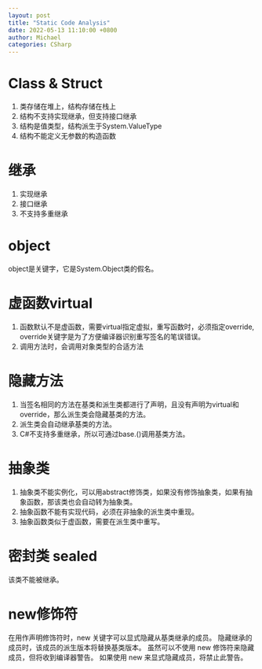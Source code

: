 ```yaml
---
layout: post
title: "Static Code Analysis"
date: 2022-05-13 11:10:00 +0800
author: Michael
categories: CSharp
---
```


# Class & Struct
1. 类存储在堆上，结构存储在栈上
1. 结构不支持实现继承，但支持接口继承
2. 结构是值类型，结构派生于System.ValueType
3. 结构不能定义无参数的构造函数

# 继承
1. 实现继承
1. 接口继承
2. 不支持多重继承

# object
object是关键字，它是System.Object类的假名。

# 虚函数virtual
1. 函数默认不是虚函数，需要virtual指定虚拟，重写函数时，必须指定override, override关键字是为了方便编译器识别重写签名的笔误错误。
2. 调用方法时，会调用对象类型的合适方法

# 隐藏方法
1. 当签名相同的方法在基类和派生类都进行了声明，且没有声明为virtual和override，那么派生类会隐藏基类的方法。
2. 派生类会自动继承基类的方法。
3. C#不支持多重继承，所以可通过base.<MethodName>()调用基类方法。

# 抽象类
1. 抽象类不能实例化，可以用abstract修饰类，如果没有修饰抽象类，如果有抽象函数，那该类也会自动转为抽象类。
2. 抽象函数不能有实现代码，必须在非抽象的派生类中重现。
3. 抽象函数类似于虚函数，需要在派生类中重写。

# 密封类 sealed
该类不能被继承。

# new修饰符
在用作声明修饰符时，new 关键字可以显式隐藏从基类继承的成员。 隐藏继承的成员时，该成员的派生版本将替换基类版本。 虽然可以不使用 new 修饰符来隐藏成员，但将收到编译器警告。 如果使用 new 来显式隐藏成员，将禁止此警告。
